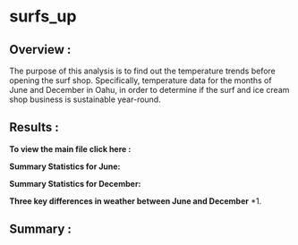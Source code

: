 # surfs_up

## Overview :
The purpose of this analysis is to find out the temperature trends before opening the surf shop. Specifically, temperature data for the months of June and December in Oahu, in order to determine if the surf and ice cream shop business is sustainable year-round.

## Results :
**To view the main file click here :**

**Summary Statistics for June:**

**Summary Statistics for December:**

**Three key differences in weather between June and December**
*1.

## Summary :
